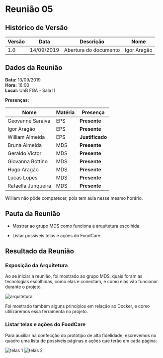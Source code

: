 # Reunião 05

## Histórico de Versão

|Versão|Data|Descrição|Nome|
|---|---|---|---|
|1.0|14/09/2019|Abertura do documento|Igor Aragão|

## Dados da Reunião

**Data:** 13/09/2019  
**Hora:** 16:00  
**Local:** UnB FGA - Sala I1  

**Presenças:**

|Nome|Matéria|Presença|
|---|---|---|
|Geovanne Saraiva   |EPS|**Presente**|
|Igor Aragão        |EPS|**Presente**|
|William Almeida    |EPS|**Justificado**|
|Bruna Almeida      |MDS|**Presente**|
|Geraldo Victor     |MDS|**Presente**|
|Giovanna Bottino   |MDS|**Presente**|
|Hugo Aragão        |MDS|**Presente**|
|Lucas Lopes        |MDS|**Presente**|
|Rafaella Junqueira |MDS|**Presente**|

William não pôde comparecer, pois tem aula nesse mesmo horário.

## Pauta da Reunião

* Mostrar ao grupo MDS como funciona a arquitetura escolhida.

* Listar possíveis telas e ações do FoodCare.

## Resultado da Reunião

### Exposição da Arquitetura

Ao se iniciar a reunião, foi mostrado ao grupo MDS, quais foram as tecnologias escolhidas, como elas e conectam, e como elas vão funcionar durante o projeto.  

![arquitetura](https://imgur.com/VBJhZBF.png)

Foi mostrado também alguns princípios em relação ao Docker, e como utilizaremos essa ferramenta no projeto.  

### Listar telas e ações do FoodCare

Para auxiliar na confecção do protótipo de alta fidelidade, escrevemos no quadro uma lista de possíveis páginas e ações que terão em cada página:

![telas 1](https://imgur.com/sI7l2yh.png)
![telas 2](https://imgur.com/plOFjzK.png)
